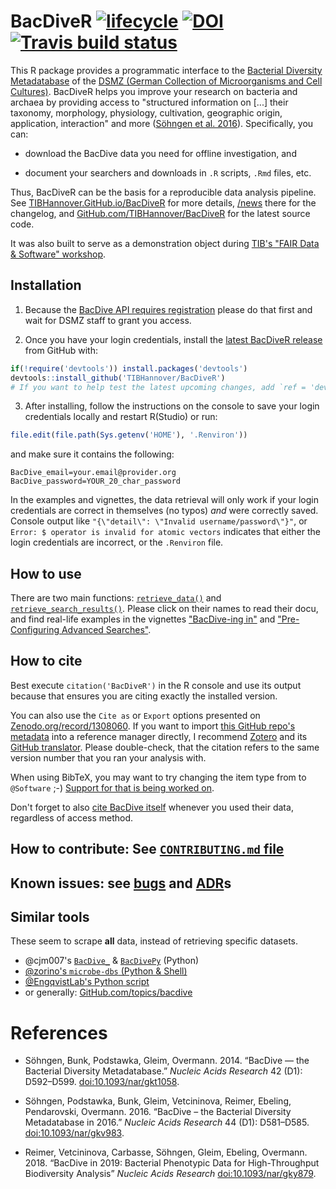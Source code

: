 # BacDiveR [![lifecycle](https://img.shields.io/badge/lifecycle-maturing-blue.svg)](https://www.tidyverse.org/lifecycle/#maturing) [![DOI](https://zenodo.org/badge/DOI/10.5281/zenodo.1308060.svg)](https://zenodo.org/record/1308060) [![Travis build status](https://travis-ci.org/TIBHannover/BacDiveR.svg?branch=master)](https://travis-ci.org/TIBHannover/BacDiveR)

This R package provides a programmatic interface to the [Bacterial Diversity Metadatabase][BD] of the [DSMZ (German Collection of Microorganisms and Cell Cultures)][DMSZ]. BacDiveR helps you improve your research on bacteria and archaea by providing access to "structured information on [...] their taxonomy, morphology, physiology, cultivation, geographic origin, application, interaction" and more ([Söhngen et al. 2016](#references)). Specifically, you can:

- download the BacDive data you need for offline investigation, and

- document your searchers and downloads in `.R` scripts, `.Rmd` files, etc.

Thus, BacDiveR can be the basis for a reproducible data analysis pipeline. See [TIBHannover.GitHub.io/BacDiveR][page] for more details, [/news] there for the changelog, and [GitHub.com/TIBHannover/BacDiveR][source] for the latest source code.

It was also built to serve as a demonstration object during [TIB's "FAIR Data & Software" workshop][FDS].

[BD]: https://bacdive.dsmz.de/
[DMSZ]: https://www.dsmz.de/about-us.html
[FDS]: https://tibhannover.github.io/2018-07-09-FAIR-Data-and-Software/#schedule
[/news]: https://tibhannover.github.io/BacDiveR/news/index.html
[page]: https://tibhannover.github.io/BacDiveR/
[reg]: https://bacdive.dsmz.de/api/bacdive/registration/register/
[source]: https://github.com/TIBHannover/BacDiveR/
[releases]: https://github.com/TIBHannover/BacDiveR/releases/latest

<!-- Paste the above section into the release description
together with the latest section of `NEWS.md` in order to usefully populate Zenodo.
Afterwards, remove the above from GitHub. -->

## Installation

1.  Because the [BacDive API requires registration][reg] please do that first 
    and wait for DSMZ staff to grant you access.

2.  Once you have your login credentials, install the [latest BacDiveR release][releases]
    from GitHub with:

``` r
if(!require('devtools')) install.packages('devtools')
devtools::install_github('TIBHannover/BacDiveR')
# If you want to help test the latest upcoming changes, add `ref = 'development'` there.
```

3.  After installing, follow the instructions on the console to save your login
    credentials locally and restart R(Studio) or run:

``` r
file.edit(file.path(Sys.getenv('HOME'), '.Renviron'))
```

and make sure it contains the following:

    BacDive_email=your.email@provider.org
    BacDive_password=YOUR_20_char_password

In the examples and vignettes, the data retrieval will only work if your login credentials are correct in themselves (no typos) _and_ were correctly saved. Console output like `"{\"detail\": \"Invalid username/password\"}"`, or `Error: $ operator is invalid for atomic vectors` indicates that either the login credentials are incorrect, or the `.Renviron` file.


## How to use

There are two main functions: [`retrieve_data()`][r_d] and [`retrieve_search_results()`][r_s_r].
Please click on their names to read their docu, and find real-life examples in
the vignettes ["BacDive-ing in"][dive-in] and ["Pre-Configuring Advanced Searches"][adv-search].

[r_d]: https://tibhannover.github.io/BacDiveR/reference/retrieve_data.html
[r_s_r]: https://tibhannover.github.io/BacDiveR/reference/retrieve_search_results.html
[dive-in]: https://tibhannover.github.io/BacDiveR/articles/BacDive-ing-in.html
[adv-search]: https://tibhannover.github.io/BacDiveR/articles/advanced-search.html


## How to cite

Best execute `citation('BacDiveR')` in the R console and use its output because that
ensures you are citing exactly the installed version.

You can also use the `Cite as`
or `Export` options presented on [Zenodo.org/record/1308060][zenodo]. If you want
to import [this GitHub repo's metadata][GH] into a reference manager directly, I
recommend [Zotero] and its [GitHub translator][zotGH]. Please double-check, that
the citation refers to the same version number that you ran your analysis with.

When using BibTeX, you may want to try changing the item type from to `@Software`
;-) [Support for that is being worked on](https://github.com/FORCE11/FORCE11-sciwg).

Don't forget to also [cite BacDive itself](https://bacdive.dsmz.de/about) whenever
you used their data, regardless of access method.


## How to contribute: See [`CONTRIBUTING.md` file](/.github/CONTRIBUTING.md)

## Known issues: see [bugs] and [ADR]s

[ADR]: https://github.com/TIBHannover/BacDiveR/tree/master/vignettes
[bugs]: https://github.com/tibhannover/BacDiveR/issues?q=is%3Aissue+is%3Aopen+label%3Abug+sort%3Aupdated-desc
[GH]: https://github.com/TIBHannover/BacDiveR/
[zenodo]: https://zenodo.org/record/1308060#invenio-csl
[zotero]: https://www.zotero.org/
[zotGH]: https://github.com/zotero/translators/blob/master/Github.js


## Similar tools

These seem to scrape **all** data, instead of retrieving specific datasets.

- @cjm007's [`BacDive_`](https://github.com/cjm007/BacDive_) &
  [`BacDivePy`](https://github.com/cameronmartino/BacDivePy) (Python)
- [@zorino's `microbe-dbs` (Python & Shell)](https://github.com/zorino/microbe-dbs)
- [@EngqvistLab's Python script](https://github.com/EngqvistLab/fetch_microbial_growth_temperatures/tree/master/BacDive)
- or generally: [GitHub.com/topics/bacdive](https://github.com/topics/bacdive)

# References

- Söhngen, Bunk, Podstawka, Gleim, Overmann. 2014. “BacDive — the Bacterial
  Diversity Metadatabase.” *Nucleic Acids Research* 42 (D1): D592–D599.
  [doi:10.1093/nar/gkt1058](https://academic.oup.com/nar/article/42/D1/D592/1046203).

- Söhngen, Podstawka, Bunk, Gleim, Vetcininova, Reimer, Ebeling, Pendarovski, 
  Overmann. 2016. “BacDive – the Bacterial Diversity Metadatabase in 2016.”
  *Nucleic Acids Research* 44 (D1): D581–D585.
  [doi:10.1093/nar/gkv983](https://academic.oup.com/nar/article/44/D1/D581/2503137).

- Reimer, Vetcininova, Carbasse, Söhngen, Gleim, Ebeling, Overmann. 2018.
  “BacDive in 2019: Bacterial Phenotypic Data for High-Throughput Biodiversity
  Analysis” *Nucleic Acids Research* 
  [doi:10.1093/nar/gky879](https://academic.oup.com/nar/advance-article/5106998).
